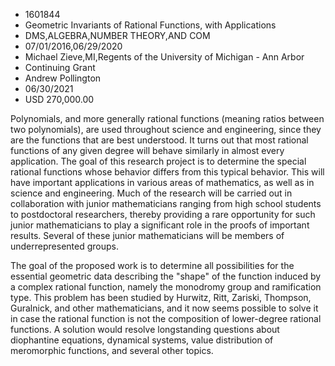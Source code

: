 
* 1601844
* Geometric Invariants of Rational Functions, with Applications
* DMS,ALGEBRA,NUMBER THEORY,AND COM
* 07/01/2016,06/29/2020
* Michael Zieve,MI,Regents of the University of Michigan - Ann Arbor
* Continuing Grant
* Andrew Pollington
* 06/30/2021
* USD 270,000.00

Polynomials, and more generally rational functions (meaning ratios between two
polynomials), are used throughout science and engineering, since they are the
functions that are best understood. It turns out that most rational functions of
any given degree will behave similarly in almost every application. The goal of
this research project is to determine the special rational functions whose
behavior differs from this typical behavior. This will have important
applications in various areas of mathematics, as well as in science and
engineering. Much of the research will be carried out in collaboration with
junior mathematicians ranging from high school students to postdoctoral
researchers, thereby providing a rare opportunity for such junior mathematicians
to play a significant role in the proofs of important results. Several of these
junior mathematicians will be members of underrepresented groups.

The goal of the proposed work is to determine all possibilities for the
essential geometric data describing the "shape" of the function induced by a
complex rational function, namely the monodromy group and ramification type.
This problem has been studied by Hurwitz, Ritt, Zariski, Thompson, Guralnick,
and other mathematicians, and it now seems possible to solve it in case the
rational function is not the composition of lower-degree rational functions. A
solution would resolve longstanding questions about diophantine equations,
dynamical systems, value distribution of meromorphic functions, and several
other topics.
